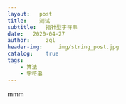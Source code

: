 ```yaml
---
layout:   post
title:    测试
subtitle:   指针型字符串
date:   2020-04-27
author:     zql
header-img:     img/string_post.jpg
catalog:    true
tags:
    - 算法
    - 字符串
---
```

mmm
